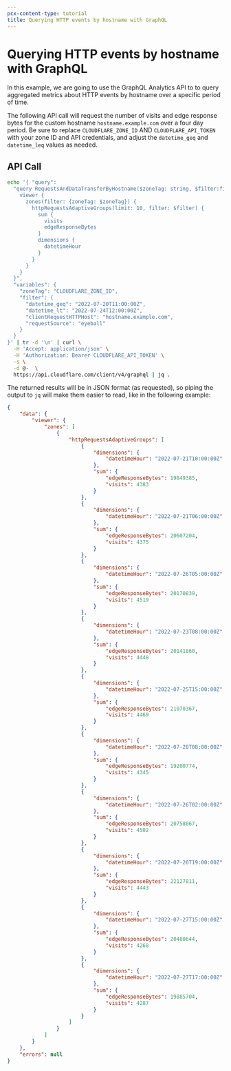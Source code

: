 ```yaml
---
pcx-content-type: tutorial
title: Querying HTTP events by hostname with GraphQL
---
```


# Querying HTTP events by hostname with GraphQL

In this example, we are going to use the GraphQL Analytics API to to query aggregated metrics about HTTP events by hostname over a specific period of time.

The following API call will request the number of visits and edge response bytes for the custom hostname `hostname.example.com` over a four day period. Be sure to replace `CLOUDFLARE_ZONE_ID` AND `CLOUDFLARE_API_TOKEN` with your zone ID and API credentials, and adjust the `datetime_geq` and `datetime_leq` values as needed.

## API Call

```bash
echo '{ "query":
  "query RequestsAndDataTransferByHostname($zoneTag: string, $filter:filter) {
    viewer {
      zones(filter: {zoneTag: $zoneTag}) {
        httpRequestsAdaptiveGroups(limit: 10, filter: $filter) {
          sum {
            visits
            edgeResponseBytes
          }
          dimensions {
            datetimeHour
          }
        }
      }
    }
  }",
  "variables": {
    "zoneTag": "CLOUDFLARE_ZONE_ID",
    "filter": {
      "datetime_geq": "2022-07-20T11:00:00Z",
      "datetime_lt": "2022-07-24T12:00:00Z",
      "clientRequestHTTPHost": "hostname.example.com",
      "requestSource": "eyeball"
    }
  }
}' | tr -d '\n' | curl \
  -H 'Accept: application/json' \
  -H 'Authorization: Bearer CLOUDFLARE_API_TOKEN' \
  -s \
  -d @-  \
  https://api.cloudflare.com/client/v4/graphql | jq .
```

The returned results will be in JSON format (as requested), so piping the output to `jq` will make them easier to read, like in the following example:

```json
{
	"data": {
		"viewer": {
			"zones": [
				{
					"httpRequestsAdaptiveGroups": [
						{
							"dimensions": {
								"datetimeHour": "2022-07-21T10:00:00Z"
							},
							"sum": {
								"edgeResponseBytes": 19849385,
								"visits": 4383
							}
						},
						{
							"dimensions": {
								"datetimeHour": "2022-07-21T06:00:00Z"
							},
							"sum": {
								"edgeResponseBytes": 20607204,
								"visits": 4375
							}
						},
						{
							"dimensions": {
								"datetimeHour": "2022-07-26T05:00:00Z"
							},
							"sum": {
								"edgeResponseBytes": 20170839,
								"visits": 4519
							}
						},
						{
							"dimensions": {
								"datetimeHour": "2022-07-23T08:00:00Z"
							},
							"sum": {
								"edgeResponseBytes": 20141860,
								"visits": 4448
							}
						},
						{
							"dimensions": {
								"datetimeHour": "2022-07-25T15:00:00Z"
							},
							"sum": {
								"edgeResponseBytes": 21070367,
								"visits": 4469
							}
						},
						{
							"dimensions": {
								"datetimeHour": "2022-07-28T08:00:00Z"
							},
							"sum": {
								"edgeResponseBytes": 19200774,
								"visits": 4345
							}
						},
						{
							"dimensions": {
								"datetimeHour": "2022-07-26T02:00:00Z"
							},
							"sum": {
								"edgeResponseBytes": 20758067,
								"visits": 4502
							}
						},
						{
							"dimensions": {
								"datetimeHour": "2022-07-20T19:00:00Z"
							},
							"sum": {
								"edgeResponseBytes": 22127811,
								"visits": 4443
							}
						},
						{
							"dimensions": {
								"datetimeHour": "2022-07-27T15:00:00Z"
							},
							"sum": {
								"edgeResponseBytes": 20480644,
								"visits": 4268
							}
						},
						{
							"dimensions": {
								"datetimeHour": "2022-07-27T17:00:00Z"
							},
							"sum": {
								"edgeResponseBytes": 19885704,
								"visits": 4287
							}
						}
					]
				}
			]
		}
	},
	"errors": null
}
```
